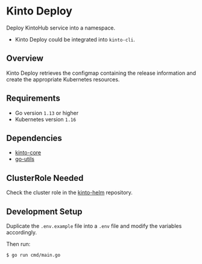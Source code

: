 # Kinto Deploy

Deploy KintoHub service into a namespace.

- Kinto Deploy could be integrated into `kinto-cli`.

## Overview

Kinto Deploy retrieves the configmap containing the release information and create the appropriate Kubernetes resources.

## Requirements

- Go version `1.13` or higher
- Kubernetes version `1.16`

## Dependencies

- [kinto-core](../../../core)
- [go-utils](https://github.com/kintoproj/go-utils)

## ClusterRole Needed

Check the cluster role in the [kinto-helm](https://github.com/kintoproj/kinto-helm) repository.

## Development Setup

Duplicate the `.env.example` file into a `.env` file and modify the variables accordingly.

Then run:

```shell script
$ go run cmd/main.go
```
